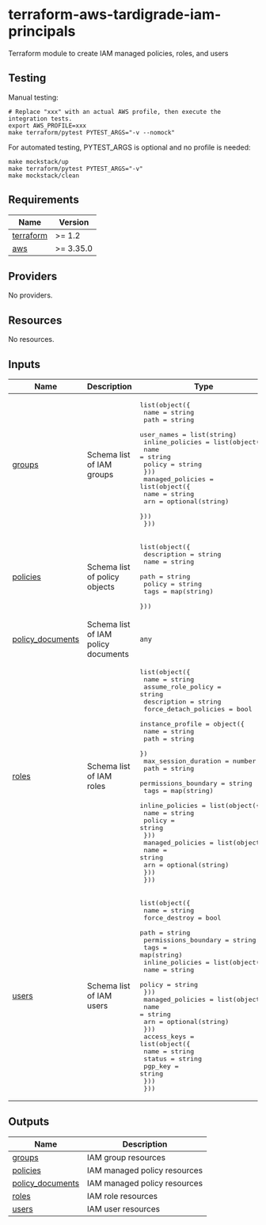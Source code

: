 # terraform-aws-tardigrade-iam-principals

Terraform module to create IAM managed policies, roles, and users

## Testing

Manual testing:

```
# Replace "xxx" with an actual AWS profile, then execute the integration tests.
export AWS_PROFILE=xxx 
make terraform/pytest PYTEST_ARGS="-v --nomock"
```

For automated testing, PYTEST_ARGS is optional and no profile is needed:

```
make mockstack/up
make terraform/pytest PYTEST_ARGS="-v"
make mockstack/clean
```

<!-- BEGIN TFDOCS -->
## Requirements

| Name | Version |
|------|---------|
| <a name="requirement_terraform"></a> [terraform](#requirement\_terraform) | >= 1.2 |
| <a name="requirement_aws"></a> [aws](#requirement\_aws) | >= 3.35.0 |

## Providers

No providers.

## Resources

No resources.

## Inputs

| Name | Description | Type | Default | Required |
|------|-------------|------|---------|:--------:|
| <a name="input_groups"></a> [groups](#input\_groups) | Schema list of IAM groups | <pre>list(object({<br/>    name       = string<br/>    path       = string<br/>    user_names = list(string)<br/>    inline_policies = list(object({<br/>      name   = string<br/>      policy = string<br/>    }))<br/>    managed_policies = list(object({<br/>      name = string<br/>      arn  = optional(string)<br/>    }))<br/>  }))</pre> | `[]` | no |
| <a name="input_policies"></a> [policies](#input\_policies) | Schema list of policy objects | <pre>list(object({<br/>    description = string<br/>    name        = string<br/>    path        = string<br/>    policy      = string<br/>    tags        = map(string)<br/>  }))</pre> | `[]` | no |
| <a name="input_policy_documents"></a> [policy\_documents](#input\_policy\_documents) | Schema list of IAM policy documents | `any` | `[]` | no |
| <a name="input_roles"></a> [roles](#input\_roles) | Schema list of IAM roles | <pre>list(object({<br/>    name                  = string<br/>    assume_role_policy    = string<br/>    description           = string<br/>    force_detach_policies = bool<br/>    instance_profile = object({<br/>      name = string<br/>      path = string<br/>    })<br/>    max_session_duration = number<br/>    path                 = string<br/>    permissions_boundary = string<br/>    tags                 = map(string)<br/>    inline_policies = list(object({<br/>      name   = string<br/>      policy = string<br/>    }))<br/>    managed_policies = list(object({<br/>      name = string<br/>      arn  = optional(string)<br/>    }))<br/>  }))</pre> | `[]` | no |
| <a name="input_users"></a> [users](#input\_users) | Schema list of IAM users | <pre>list(object({<br/>    name                 = string<br/>    force_destroy        = bool<br/>    path                 = string<br/>    permissions_boundary = string<br/>    tags                 = map(string)<br/>    inline_policies = list(object({<br/>      name   = string<br/>      policy = string<br/>    }))<br/>    managed_policies = list(object({<br/>      name = string<br/>      arn  = optional(string)<br/>    }))<br/>    access_keys = list(object({<br/>      name    = string<br/>      status  = string<br/>      pgp_key = string<br/>    }))<br/>  }))</pre> | `[]` | no |

## Outputs

| Name | Description |
|------|-------------|
| <a name="output_groups"></a> [groups](#output\_groups) | IAM group resources |
| <a name="output_policies"></a> [policies](#output\_policies) | IAM managed policy resources |
| <a name="output_policy_documents"></a> [policy\_documents](#output\_policy\_documents) | IAM managed policy resources |
| <a name="output_roles"></a> [roles](#output\_roles) | IAM role resources |
| <a name="output_users"></a> [users](#output\_users) | IAM user resources |

<!-- END TFDOCS -->
